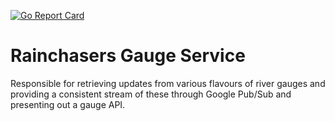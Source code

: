 [![Go Report Card](https://goreportcard.com/badge/github.com/rainchasers/com.rainchasers.gauge)](https://goreportcard.com/report/github.com/rainchasers/com.rainchasers.gauge)

# Rainchasers Gauge Service

Responsible for retrieving updates from various flavours of river gauges and providing a consistent stream of these through Google Pub/Sub and presenting out a gauge API.
